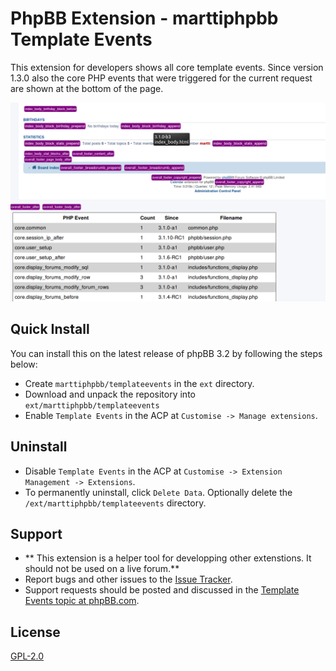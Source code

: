 # PhpBB Extension - marttiphpbb Template Events

This extension for developers shows all core template events. Since version 1.3.0 also the core PHP events that were triggered for the current request are shown at the bottom of the page. 

![Screenshot](/doc/screenshot.png)

## Quick Install

You can install this on the latest release of phpBB 3.2 by following the steps below:

* Create `marttiphpbb/templateevents` in the `ext` directory.
* Download and unpack the repository into `ext/marttiphpbb/templateevents`
* Enable `Template Events` in the ACP at `Customise -> Manage extensions`.

## Uninstall

* Disable `Template Events` in the ACP at `Customise -> Extension Management -> Extensions`.
* To permanently uninstall, click `Delete Data`. Optionally delete the `/ext/marttiphpbb/templateevents` directory.

## Support

* ** This extension is a helper tool for developping other extenstions. It should not be used on a live forum.**
* Report bugs and other issues to the [Issue Tracker](https://github.com/marttiphpbb/templateevents/issues).
* Support requests should be posted and discussed in the [Template Events topic at phpBB.com](https://www.phpbb.com/community/viewtopic.php?f=456&t=2283446).

## License

[GPL-2.0](license.txt)
